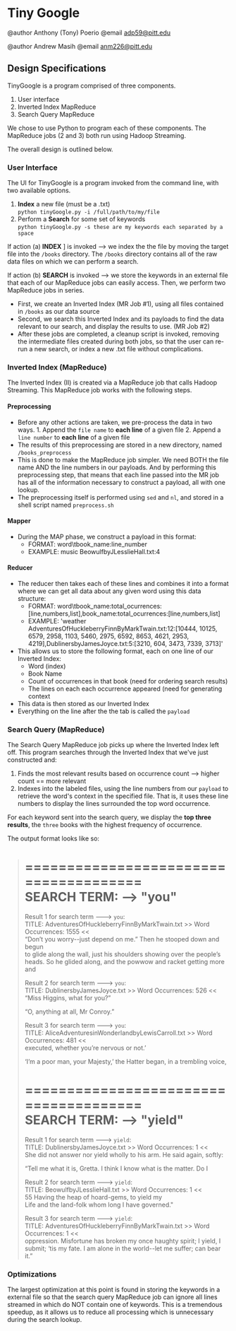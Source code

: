 # Tiny Google

@author Anthony (Tony) Poerio @email adp59@pitt.edu

@author Andrew Masih @email anm226@pitt.edu

## Design Specifications
TinyGoogle is a program comprised of three components.
  1.  User interface  
  2.  Inverted Index MapReduce  
  3.  Search Query MapReduce   
    
We chose to use Python to program each of these components. The MapReduce jobs (2 and 3) both run using Hadoop Streaming.

The overall design is outlined below.

### User Interface
The UI for TinyGoogle is a program invoked from the command line, with two available options.  
  1. **Index** a new file (must be a .txt)  
  `python tinyGoogle.py -i /full/path/to/my/file`
  2.  Perform a **Search** for some set of keywords  
   `python tinyGoogle.py -s these are my keywords each separated by a space`

If action (a) **INDEX** ] is invoked --> we index the the file by moving the target file into the `/books` directory. The `/books` directory contains all of the raw data files on which we can perform a search.

If action (b) **SEARCH** is invoked --> we store the keywords in an external file that each of our MapReduce jobs can easily access. Then, we perform two MapReduce jobs in series.
  * First, we create an Inverted Index (MR Job #1), using all files contained in `/books` as our data source
  * Second, we search this Inverted Index and its payloads to find the data relevant to our search, and display the results to use. (MR Job #2)
  * After these jobs are completed, a cleanup script is invoked, removing the intermediate files created during both jobs, so that the user can re-run a new search, or index a new .txt file without complications.

### Inverted Index (MapReduce)
The Inverted Index (II) is created via a MapReduce job that calls Hadoop Streaming. This MapReduce job works with the following steps.
#### Preprocessing
  * Before any other actions are taken, we pre-process the data in two ways.
            1.  Append the `file name` to **each line** of a given file
            2.  Append a `line number` to **each line** of a given file
  * The results of this preprocessing are stored in a new directory, named `/books_preprocess`
  * This is done to make the MapReduce job simpler. We need BOTH the file name AND the line numbers in our payloads. And by performing this preprocessing step, that means that each line passed into the MR job has all of the information necessary to construct a payload, all with one lookup. 
  * The preprocessing itself is performed using `sed` and `nl`, and stored in a shell script named `preprocess.sh`

#### Mapper
  * During the MAP phase, we construct a payload in this format:
    - FORMAT:    word\tbook_name:line_number
    - EXAMPLE:   music   BeowulfbyJLesslieHall.txt:4

#### Reducer
  * The reducer then takes each of these lines and combines it into a format where we can get all data about any given word using this data structure:
    - FORMAT:    word\tbook_name:total_ocurrences:[line,numbers,list],book_name:total_ocurrences:[line,numbers,list]
    - EXAMPLE:   'weather	AdventuresOfHuckleberryFinnByMarkTwain.txt:12:[10444, 10125, 6579, 2958, 1103, 5460, 2975, 6592, 8653, 4621, 2953, 4219],DublinersbyJamesJoyce.txt:5:[3210, 604, 3473, 7339, 3713]'
  * This allows us to store the following format, each on one line of our Inverted Index:
    - Word (index)
    - Book Name
    - Count of occurrences in that book  (need for ordering search results)
    - The lines on each each occurrence appeared  (need for generating context
  * This data is then stored as our Inverted Index
  * Everything on the line after the the tab is called the `payload`

### Search Query (MapReduce)
The Search Query MapReduce job picks up where the Inverted Index left off. This program searches through the Inverted Index that we've just constructed and:
  1.  Finds the most relevant results based on occurrence count --> higher count == more relevant
  2.  Indexes into the labeled files, using the line numbers from our `payload` to retrieve the word's context in the specified file. That is, it uses these line numbers to display the lines surrounded the top word occurrence. 

For each keyword sent into the search query, we display the **top three results**, the `three` books with the highest frequency of occurrence. 

The output format looks like so: 


 >======================================	
 >     SEARCH TERM: --> "you"	
 >======================================	
 >Result 1 for search term ---> `you`:  	
 >TITLE: AdventuresOfHuckleberryFinnByMarkTwain.txt	 >> Word Occurrences: 1555 <<   
 >	“Don’t you worry--just depend on me.”  Then he stooped down and begun  
 >	to glide along the wall, just his shoulders showing over the people’s  
 >	heads.  So he glided along, and the powwow and racket getting more and  
 >  	
 >Result 2 for search term ---> `you`:  	
 >TITLE: DublinersbyJamesJoyce.txt	 >> Word Occurrences: 526 <<   
 >	“Miss Higgins, what for you?”  
 >	  
 >	“O, anything at all, Mr Conroy.”  
 >	  
 >Result 3 for search term ---> `you`:  	
 >TITLE: AliceAdventuresinWonderlandbyLewisCarroll.txt	 >> Word Occurrences: 481 <<   
 >	executed, whether you’re nervous or not.’  
 >	  
 >	‘I’m a poor man, your Majesty,’ the Hatter began, in a trembling voice,  
 >  	
 >======================================	
 >     SEARCH TERM: --> "yield"	
 >======================================	
 >Result 1 for search term ---> `yield`:  	
 >TITLE: DublinersbyJamesJoyce.txt	 >> Word Occurrences: 1 <<   
 >	She did not answer nor yield wholly to his arm. He said again, softly:  
 >  	
 >	“Tell me what it is, Gretta. I think I know what is the matter. Do I  
 >  	 
 >Result 2 for search term ---> `yield`:  
 >TITLE: BeowulfbyJLesslieHall.txt	 >> Word Occurrences: 1 <<   
 >	       55 Having the heap of hoard-gems, to yield my  
 >	          Life and the land-folk whom long I have governed."  
 >  	
 >  	
 >Result 3 for search term ---> `yield`:  	
 >TITLE: AdventuresOfHuckleberryFinnByMarkTwain.txt	 >> Word Occurrences: 1 <<   
 >	oppression.  Misfortune has broken my once haughty spirit; I yield, I  
 >	submit; ‘tis my fate.  I am alone in the world--let me suffer; can bear  
 >	it.”      

### Optimizations
The largest optimization at this point is found in storing the keywords in a external file so that the search query MapReduce job can ignore all lines streamed in which do NOT contain one of keywords. This is a tremendous speedup, as it allows us to reduce all processing which is unnecessary during the search lookup. 
